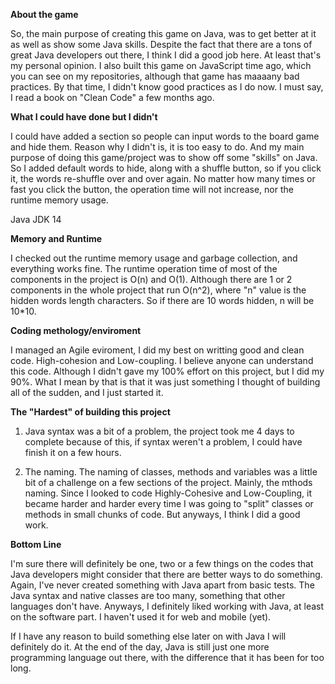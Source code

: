**About the game**

So, the main purpose of creating this game on Java, was to get better at it as well as show some Java skills. Despite the fact that there are a tons of great Java developers out there, I think I did a good job here. At least that's my personal opinion. I also built this game on JavaScript time ago, which you can see on my repositories, although that game has maaaany bad practices. By that time, I didn't know good practices as I do now. I must say, I read a book on "Clean Code" a few months ago.


**What I could have done but I didn't**

I could have added a section so people can input words to the board game and hide them. Reason why I didn't is, it is too easy to do. And my main purpose of doing this game/project was to show off some "skills" on Java. So I added default words to hide, along with a shuffle button, so if you click it, the words re-shuffle over and over again. No matter how many times or fast you click the button, the operation time will not increase, nor the runtime memory usage.


Java JDK 14


**Memory and Runtime**

I checked out the runtime memory usage and garbage collection, and everything works fine. 
The runtime operation time of most of the components in the project is O(n) and O(1). Although there are
1 or 2 components in the whole project that run O(n^2), where "n" value is the hidden words length characters. 
So if there are 10 words hidden, n will be 10*10.


**Coding methology/enviroment**

I managed an Agile eviroment, I did my best on writting good and clean code. High-cohesion and Low-coupling. I believe anyone can understand this code. Although I didn't gave my 100% effort on this project, but I did my 90%. What I mean by that is that it was just something I thought of building all of the sudden, and I just started it.


**The "Hardest" of building this project**

1. Java syntax was a bit of a problem, the project took me 4 days to complete because of this, if syntax weren't a problem, I could have finish it on a few hours.

2. The naming. The naming of classes, methods and variables was a little bit of a challenge on a few sections of the project. Mainly, the mthods naming. Since I looked to code Highly-Cohesive and Low-Coupling, it became harder and harder every time I was going to "split" classes or methods in small chunks of code. But anyways, I think I did a good work.


**Bottom Line**

I'm sure there will definitely be one, two or a few things on the codes that Java developers might consider that there are better ways to do something. Again, I've never created something with Java apart from basic tests. The Java syntax and native classes are too many, something that other languages don't have. Anyways, I definitely liked working with Java, at least on the software part. I haven't used it for web and mobile (yet).

If I have any reason to build something else later on with Java I will definitely do it. At the end of the day, Java is still just one more programming language out there, with the difference that it has been for too long.

